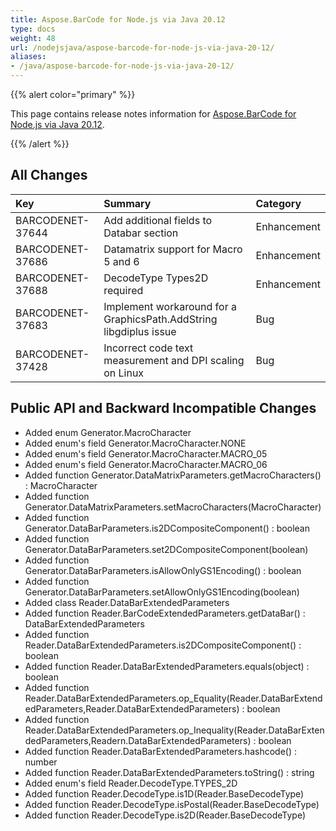 ```yaml
---
title: Aspose.BarCode for Node.js via Java 20.12
type: docs
weight: 48
url: /nodejsjava/aspose-barcode-for-node-js-via-java-20-12/
aliases:
- /java/aspose-barcode-for-node-js-via-java-20-12/
---
```


{{% alert color="primary" %}} 

This page contains release notes information for [Aspose.BarCode for Node.js via Java 20.12](https://downloads.aspose.com/barcode/nodejs/new-releases/aspose.barcode-for-node.js-via-java-20.12/).

{{% /alert %}} 
## **All Changes**

|**Key**|**Summary**|**Category**|
| :- | :- | :- |
|BARCODENET-37644 |Add additional fields to Databar section|Enhancement|
|BARCODENET-37686 |Datamatrix support for Macro 5 and 6|Enhancement|
|BARCODENET-37688 |DecodeType Types2D required|Enhancement|
|BARCODENET-37683 |Implement workaround for a GraphicsPath.AddString libgdiplus issue|Bug|
|BARCODENET-37428 |Incorrect code text measurement and DPI scaling on Linux|Bug|


## **Public API and Backward Incompatible Changes**
- Added enum Generator.MacroCharacter
- Added enum's field Generator.MacroCharacter.NONE
- Added enum's field Generator.MacroCharacter.MACRO_05
- Added enum's field Generator.MacroCharacter.MACRO_06
- Added function Generator.DataMatrixParameters.getMacroCharacters() : MacroCharacter
- Added function Generator.DataMatrixParameters.setMacroCharacters(MacroCharacter)
- Added function Generator.DataBarParameters.is2DCompositeComponent() : boolean
- Added function Generator.DataBarParameters.set2DCompositeComponent(boolean)
- Added function Generator.DataBarParameters.isAllowOnlyGS1Encoding() : boolean
- Added function Generator.DataBarParameters.setAllowOnlyGS1Encoding(boolean)
- Added class Reader.DataBarExtendedParameters
- Added function Reader.BarCodeExtendedParameters.getDataBar() : DataBarExtendedParameters
- Added function Reader.DataBarExtendedParameters.is2DCompositeComponent() : boolean
- Added function Reader.DataBarExtendedParameters.equals(object) : boolean
- Added function Reader.DataBarExtendedParameters.op_Equality(Reader.DataBarExtendedParameters,Reader.DataBarExtendedParameters) : boolean
- Added function Reader.DataBarExtendedParameters.op_Inequality(Reader.DataBarExtendedParameters,Readern.DataBarExtendedParameters) : boolean
- Added function Reader.DataBarExtendedParameters.hashcode() : number
- Added function Reader.DataBarExtendedParameters.toString() : string
- Added enum's field Reader.DecodeType.TYPES_2D
- Added function Reader.DecodeType.is1D(Reader.BaseDecodeType)
- Added function Reader.DecodeType.isPostal(Reader.BaseDecodeType)
- Added function Reader.DecodeType.is2D(Reader.BaseDecodeType)

